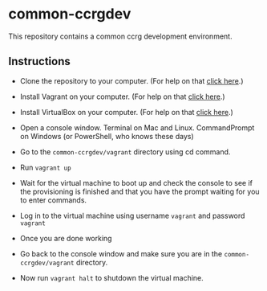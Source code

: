 # common-ccrgdev
This repository contains a common ccrg development environment.

## Instructions
 - Clone the repository to your computer. (For help on that [click here](https://help.github.com/articles/cloning-a-repository/).)
 - Install Vagrant on your computer. (For help on that [click here](https://www.vagrantup.com/docs/installation/).)
 - Install VirtualBox on your computer. (For help on that [click here](https://www.virtualbox.org/wiki/Downloads).)
 - Open a console window. Terminal on Mac and Linux. CommandPrompt on Windows (or PowerShell, who knows these days)
 - Go to the `common-ccrgdev/vagrant` directory using cd command. 
 - Run `vagrant up`
 - Wait for the virtual machine to boot up and check the console to see if the provisioning is finished and that you have the prompt waiting for you to enter commands.
 - Log in to the virtual machine using username `vagrant` and password `vagrant`
 
 - Once you are done working
 - Go back to the console window and make sure you are in the `common-ccrgdev/vagrant` directory.
 - Now run `vagrant halt` to shutdown the virtual machine.
 
